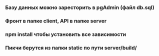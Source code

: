 ### Базу данных можно заресторить в pgAdmin (файл db.sql)

### Фронт в папке client, API в папке server

### npm install чтобы установить все зависимости

### Пикчи берутся из папки static по пути server/build/
